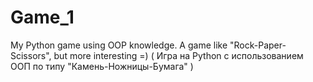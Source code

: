 # Game_1
My Python game using OOP knowledge. A game like "Rock-Paper-Scissors", but more interesting =)
( Игра на Python с использованием ООП по типу "Камень-Ножницы-Бумага" )
